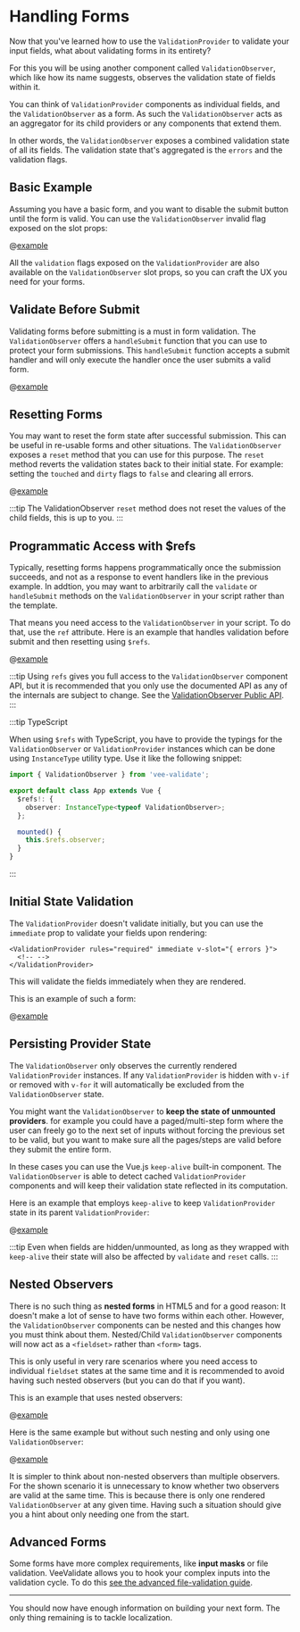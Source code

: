 # Handling Forms

Now that you've learned how to use the `ValidationProvider` to validate your input fields, what about validating forms in its entirety?

For this you will be using another component called `ValidationObserver`, which like how its name suggests, observes the validation state of fields within it.

You can think of `ValidationProvider` components as individual fields, and the `ValidationObserver` as a form. As such the `ValidationObserver` acts as an aggregator for its child providers or any components that extend them.

In other words, the `ValidationObserver` exposes a combined validation state of all its fields. The validation state that's aggregated is the `errors` and the validation flags.

## Basic Example

Assuming you have a basic form, and you want to disable the submit button until the form is valid. You can use the `ValidationObserver` invalid flag exposed on the slot props:

@[example](basic-form)

All the `validation` flags exposed on the `ValidationProvider` are also available on the `ValidationObserver` slot props, so you can craft the UX you need for your forms.

## Validate Before Submit

Validating forms before submitting is a must in form validation.
The `ValidationObserver` offers a `handleSubmit` function that you can use to protect your form submissions. This `handleSubmit` function accepts a submit handler and will only execute the handler once the user submits a valid form.

@[example](validate-before-submit)

## Resetting Forms

You may want to reset the form state after successful submission. This can be useful in re-usable forms and other situations. The `ValidationObserver` exposes a `reset` method that you can use for this purpose. The `reset` method reverts the validation states back to their initial state.
For example: setting the `touched` and `dirty` flags to `false` and clearing all errors.

@[example](form-reset)

:::tip
The ValidationObserver `reset` method does not reset the values of the child fields, this is up to you.
:::

## Programmatic Access with \$refs

Typically, resetting forms happens programmatically once the submission succeeds, and not as a response to event handlers like in the previous example. In addtion, you may want to arbitrarily call the `validate` or `handleSubmit` methods on the `ValidationObserver` in your script rather than the template.

That means you need access to the `ValidationObserver` in your script. To do that, use the `ref` attribute. 
Here is an example that handles validation before submit and then resetting using `$refs`.

@[example](form-refs)

:::tip
Using `refs` gives you full access to the `ValidationObserver` component API, but it is recommended that you only use the documented API as any of the internals are subject to change.
See the [ValidationObserver Public API](../api/validation-observer.md).
:::

:::tip TypeScript

When using `$refs` with TypeScript, you have to provide the typings for the `ValidationObserver` or `ValidationProvider` instances which can be done using `InstanceType` utility type. Use it like the following snippet:

```ts
import { ValidationObserver } from 'vee-validate';

export default class App extends Vue {
  $refs!: {
    observer: InstanceType<typeof ValidationObserver>;
  };

  mounted() {
    this.$refs.observer;
  }
}
```

:::

## Initial State Validation

The `ValidationProvider` doesn't validate initially, but you can use the `immediate` prop to validate your fields upon rendering:

```vue{3}
<ValidationProvider rules="required" immediate v-slot="{ errors }">
  <!-- -->
</ValidationProvider>
```

This will validate the fields immediately when they are rendered.

This is an example of such a form:

@[example](immediate-form)

## Persisting Provider State

The `ValidationObserver` only observes the currently rendered `ValidationProvider` instances. If any `ValidationProvider` is hidden with `v-if` or removed with `v-for` it will automatically be excluded from the `ValidationObserver` state.

You might want the `ValidationObserver` to **keep the state of unmounted providers**. for example you could have a paged/multi-step form where the user can freely go to the next set of inputs without forcing the previous set to be valid, but you want to make sure all the pages/steps are valid before they submit the entire form.

In these cases you can use the Vue.js `keep-alive` built-in component. The `ValidationObserver` is able to detect cached `ValidationProvider` components and will keep their validation state reflected in its computation.

Here is an example that employs `keep-alive` to keep `ValidationProvider` state in its parent `ValidationProvider`:

@[example](persist-provider)

:::tip
Even when fields are hidden/unmounted, as long as they wrapped with `keep-alive` their state will also be affected by `validate` and `reset` calls.
:::

## Nested Observers

There is no such thing as **nested forms** in HTML5 and for a good reason: It doesn't make a lot of sense to have two forms within each other. However, the `ValidationObserver` components can be nested and this changes how you must think about them.
Nested/Child `ValidationObserver` components will now act as a `<fieldset>` rather than `<form>` tags.

This is only useful in very rare scenarios where you need access to individual `fieldset` states at the same time and it is recommended to avoid having such nested observers (but you can do that if you want).

This is an example that uses nested observers:

@[example](nested-observers)

Here is the same example but without such nesting and only using one `ValidationObserver`:

@[example](no-nested-observers)

It is simpler to think about non-nested observers than multiple observers. For the shown scenario it is unnecessary to know whether two observers are valid at the same time. This is because there is only one rendered `ValidationObserver` at any given time. Having such a situation should give you a hint about only needing one from the start.

## Advanced Forms

Some forms have more complex requirements, like **input masks** or file validation. VeeValidate allows you to hook your complex inputs into the validation cycle. 
To do this [see the advanced file-validation guide](../advanced/file-validation.md).

---

You should now have enough information on building your next form. The only thing remaining is to tackle localization.
